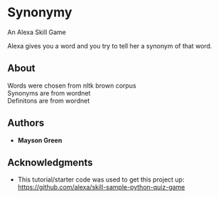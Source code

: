 # Synonymy

An Alexa Skill Game

Alexa gives you a word and you try to tell her a synonym of that word.

## About

Words were chosen from nltk brown corpus  
Synonyms are from wordnet  
Definitons are from wordnet

## Authors

* **Mayson Green**

## Acknowledgments

* This tutorial/starter code was used to get this project up: https://github.com/alexa/skill-sample-python-quiz-game


